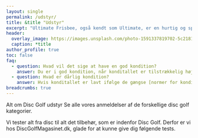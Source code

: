 ```yaml
---
layout: single
permalink: /udstyr/
title: &title "Udstyr"
excerpt: "Ultimate Frisbee, også kendt som Ultimate, er en hurtig og spændende holdsport, der involverer en disc og to målzoner."
header:
  overlay_image: https://images.unsplash.com/photo-1591337819702-5c21810edd47?ixlib=rb-4.0.3&ixid=MnwxMjA3fDB8MHxwaG90by1wYWdlfHx8fGVufDB8fHx8&auto=format&fit=crop&h=630&w=1200&q=10
  caption: *title
author_profile: true
toc: false
faq:
  - question: Hvad vil det sige at have en god kondition?
    answer: Du er i god kondition, når konditallet er tilstrækkelig højt. Din kondition varierer med alderen og for mænd og kvinder. Du kan kigge i vores [tabeller over kondital](/kondital/), hvis du gerne vil have vurderet dit.
  - question: Hvad er dårlig kondition?
    answer: Hvis konditallet er lavt ifølge de gængse [normer for kondital](/kondital/), så siger man, at du er i dårlig kondition. Konditionen afhænger især af alderen.
breadcrumbs: true
---
```

Alt om Disc Golf udstyr
Se alle vores anmeldelser af de forskellige disc golf kategorier.

Vi tester alt fra disc til alt det tilbehør, som er indenfor Disc Golf.
Derfor er vi hos DiscGolfMagasinet.dk, glade for at kunne give dig følgende tests.